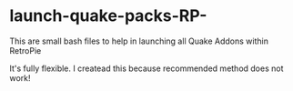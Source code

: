# launch-quake-packs-RP-
This are small bash files to help in launching all Quake Addons within RetroPie

It's fully flexible.
I createad this because recommended method does not work!


